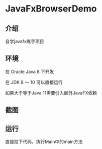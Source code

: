 # JavaFxBrowserDemo

## 介绍

自学javafx练手项目

## 环境

在 Oracle Java 8 下开发

在 JDK 8 ～ 10 可以直接运行

如果大于等于Java 11需要引入额外JavaFX依赖

## 截图


## 运行

直接拉下代码，执行Main中的main方法

